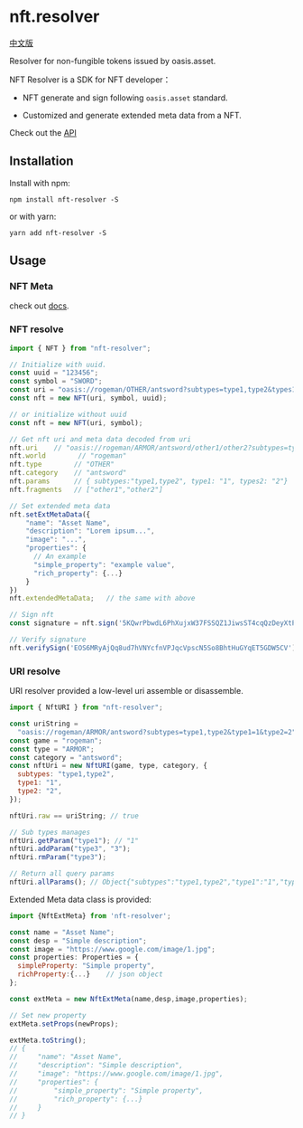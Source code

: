 # nft.resolver

[中文版](README_CN.md)

Resolver for non-fungible tokens issued by oasis.asset.

NFT Resolver is a SDK for NFT developer：

- NFT generate and sign following `oasis.asset` standard.

- Customized and generate extended meta data from a NFT.

Check out the [API](https://mobiusgame.github.io/nft-resolver/)

## Installation

Install with npm:

```shell
npm install nft-resolver -S
```

or with yarn:

```shel
yarn add nft-resolver -S
```

## Usage

### NFT Meta

check out [docs](https://docs.theoasis.io/v/en/core-concept/meta).

### NFT resolve

```javascript
import { NFT } from "nft-resolver";

// Initialize with uuid.
const uuid = "123456";
const symbol = "SWORD";
const uri = "oasis://rogeman/OTHER/antsword?subtypes=type1,type2&types1=1&types2=2";
const nft = new NFT(uri, symbol, uuid);

// or initialize without uuid
const nft = new NFT(uri, symbol);

// Get nft uri and meta data decoded from uri
nft.uri    // "oasis://rogeman/ARMOR/antsword/other1/other2?subtypes=type1,type2&types1=1&types2=2"
nft.world        // "rogeman"
nft.type        // "OTHER"
nft.category    // "antsword"
nft.params      // { subtypes:"type1,type2", type1: "1", types2: "2"}
nft.fragments   // ["other1","other2"]

// Set extended meta data
nft.setExtMetaData({
    "name": "Asset Name",
    "description": "Lorem ipsum...",
    "image": "...",
    "properties": {
      // An example
      "simple_property": "example value",
      "rich_property": {...}
    }
})
nft.extendedMetaData;   // the same with above

// Sign nft
const signature = nft.sign('5KQwrPbwdL6PhXujxW37FSSQZ1JiwsST4cqQzDeyXtP79zkvFD3');

// Verify signature
nft.verifySign('EOS6MRyAjQq8ud7hVNYcfnVPJqcVpscN5So8BhtHuGYqET5GDW5CV');
```

### URI resolve

URI resolver provided a low-level uri assemble or disassemble.

```javascript
import { NftURI } from "nft-resolver";

const uriString =
  "oasis://rogeman/ARMOR/antsword?subtypes=type1,type2&type1=1&type2=2";
const game = "rogeman";
const type = "ARMOR";
const category = "antsword";
const nftUri = new NftURI(game, type, category, {
  subtypes: "type1,type2",
  type1: "1",
  type2: "2",
});

nftUri.raw == uriString; // true

// Sub types manages
nftUri.getParam("type1"); // "1"
nftUri.addParam("type3", "3");
nftUri.rmParam("type3");

// Return all query params
nftUri.allParams(); // Object{"subtypes":"type1,type2","type1":"1","type2":"2"}
```

Extended Meta data class is provided:

```javascript
import {NftExtMeta} from 'nft-resolver';

const name = "Asset Name";
const desp = "Simple description";
const image = "https://www.google.com/image/1.jpg";
const properties: Properties = {
  simpleProperty: "Simple property",
  richProperty:{...}    // json object
};

const extMeta = new NftExtMeta(name,desp,image,properties);

// Set new property
extMeta.setProps(newProps);

extMeta.toString();
// {
//     "name": "Asset Name",
//     "description": "Simple description",
//     "image": "https://www.google.com/image/1.jpg",
//     "properties": {
//         "simple_property": "Simple property",
//         "rich_property": {...}
//     }
// }
```
